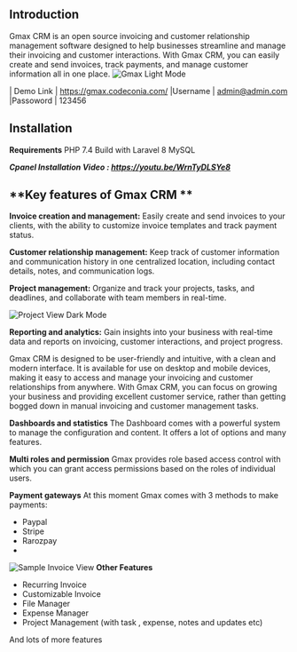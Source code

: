 ## Introduction
Gmax CRM is an open source invoicing and customer relationship management software designed to help businesses streamline and manage their invoicing and customer interactions. With Gmax CRM, you can easily create and send invoices, track payments, and manage customer information all in one place.
![Gmax Light Mode](https://i.ibb.co/vxQhTqC/image.png)

| Demo Link | https://gmax.codeconia.com/ 
|Username   |  admin@admin.com                
|Passoword  |   123456                      

## Installation 
**Requirements**
PHP 7.4 
Build with Laravel 8
MySQL

***Cpanel Installation Video : https://youtu.be/WrnTyDLSYe8***    

## **Key features of Gmax CRM **

**Invoice creation and management:**
Easily create and send invoices to your clients, with the ability to customize invoice templates and track payment status.

**Customer relationship management:** 
Keep track of customer information and communication history in one centralized location, including contact details, notes, and communication logs.

**Project management:** 
Organize and track your projects, tasks, and deadlines, and collaborate with team members in real-time.

![Project View Dark Mode](https://i.ibb.co/nk60nD7/image.png)

**Reporting and analytics:**
 Gain insights into your business with real-time data and reports on invoicing, customer interactions, and project progress.

Gmax CRM is designed to be user-friendly and intuitive, with a clean and modern interface. It is available for use on desktop and mobile devices, making it easy to access and manage your invoicing and customer relationships from anywhere. With Gmax CRM, you can focus on growing your business and providing excellent customer service, rather than getting bogged down in manual invoicing and customer management tasks.


**Dashboards and statistics**
The Dashboard comes with a powerful system to manage the configuration and content. It offers a lot of options and many features.

**Multi roles and permission**
Gmax provides role based access control with which you can grant access permissions based on the roles of individual users.

**Payment gateways**
At this moment Gmax comes with 3 methods to make payments:

- Paypal
- Stripe
- Rarozpay
- 
![Sample Invoice View](https://i.ibb.co/g9FHkhB/image.png)
**Other Features** 

- Recurring Invoice
- Customizable Invoice
- File Manager
- Expense Manager
- Project Management (with task , expense, notes and updates etc)

And lots of more features
